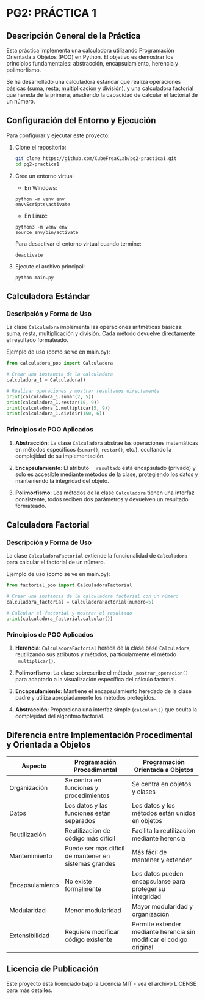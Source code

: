 # PG2: PRÁCTICA 1

## Descripción General de la Práctica

Esta práctica implementa una calculadora utilizando Programación Orientada a Objetos (POO) en Python. El objetivo es demostrar los principios fundamentales: abstracción, encapsulamiento, herencia y polimorfismo.

Se ha desarrollado una calculadora estándar que realiza operaciones básicas (suma, resta, multiplicación y división), y una calculadora factorial que hereda de la primera, añadiendo la capacidad de calcular el factorial de un número.

## Configuración del Entorno y Ejecución

Para configurar y ejecutar este proyecto:

1. Clone el repositorio:

   ```bash
   git clone https://github.com/CubeFreaKLab/pg2-practica1.git
   cd pg2-practica1
   ```

2. Cree un entorno virtual

   - En Windows:

   ```
   python -m venv env
   env\Scripts\activate
   ```

   - En Linux:

   ```
   python3 -m venv env
   source env/bin/activate
   ```

   Para desactivar el entorno virtual cuando termine:

   ```
   deactivate
   ```

3. Ejecute el archivo principal:
   ```
   python main.py
   ```

## Calculadora Estándar

### Descripción y Forma de Uso

La clase `Calculadora` implementa las operaciones aritméticas básicas: suma, resta, multiplicación y división. Cada método devuelve directamente el resultado formateado.

Ejemplo de uso (como se ve en main.py):

```python
from calculadora_poo import Calculadora

# Crear una instancia de la calculadora
calculadora_1 = Calculadora()

# Realizar operaciones y mostrar resultados directamente
print(calculadora_1.sumar(2, 5))
print(calculadora_1.restar(10, 9))
print(calculadora_1.multiplicar(5, 9))
print(calculadora_1.dividir(150, 6))
```

### Principios de POO Aplicados

1. **Abstracción**: La clase `Calculadora` abstrae las operaciones matemáticas en métodos específicos (`sumar()`, `restar()`, etc.), ocultando la complejidad de su implementación.

2. **Encapsulamiento**: El atributo `__resultado` está encapsulado (privado) y solo es accesible mediante métodos de la clase, protegiendo los datos y manteniendo la integridad del objeto.

3. **Polimorfismo**: Los métodos de la clase `Calculadora` tienen una interfaz consistente, todos reciben dos parámetros y devuelven un resultado formateado.

## Calculadora Factorial

### Descripción y Forma de Uso

La clase `CalculadoraFactorial` extiende la funcionalidad de `Calculadora` para calcular el factorial de un número.

Ejemplo de uso (como se ve en main.py):

```python
from factorial_poo import CalculadoraFactorial

# Crear una instancia de la calculadora factorial con un número
calculadora_factorial = CalculadoraFactorial(numero=5)

# Calcular el factorial y mostrar el resultado
print(calculadora_factorial.calcular())
```

### Principios de POO Aplicados

1. **Herencia**: `CalculadoraFactorial` hereda de la clase base `Calculadora`, reutilizando sus atributos y métodos, particularmente el método `_multiplicar()`.

2. **Polimorfismo**: La clase sobrescribe el método `_mostrar_operacion()` para adaptarlo a la visualización específica del cálculo factorial.

3. **Encapsulamiento**: Mantiene el encapsulamiento heredado de la clase padre y utiliza apropiadamente los métodos protegidos.

4. **Abstracción**: Proporciona una interfaz simple (`calcular()`) que oculta la complejidad del algoritmo factorial.

## Diferencia entre Implementación Procedimental y Orientada a Objetos

| Aspecto         | Programación Procedimental                            | Programación Orientada a Objetos                                    |
| --------------- | ----------------------------------------------------- | ------------------------------------------------------------------- |
| Organización    | Se centra en funciones y procedimientos               | Se centra en objetos y clases                                       |
| Datos           | Los datos y las funciones están separados             | Los datos y los métodos están unidos en objetos                     |
| Reutilización   | Reutilización de código más difícil                   | Facilita la reutilización mediante herencia                         |
| Mantenimiento   | Puede ser más difícil de mantener en sistemas grandes | Más fácil de mantener y extender                                    |
| Encapsulamiento | No existe formalmente                                 | Los datos pueden encapsularse para proteger su integridad           |
| Modularidad     | Menor modularidad                                     | Mayor modularidad y organización                                    |
| Extensibilidad  | Requiere modificar código existente                   | Permite extender mediante herencia sin modificar el código original |

## Licencia de Publicación

Este proyecto está licenciado bajo la Licencia MIT - vea el archivo LICENSE para más detalles.
